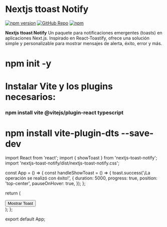 # Nextjs ttoast Notify

[![npm version](https://img.shields.io/npm/v/nextjs-toast-notify.svg?style=flat-square)](https://www.npmjs.com/package/nextjs-toast-notify)
[![GitHub Repo](https://img.shields.io/badge/repository-GitHub-blue?style=flat-square&logo=github)](https://github.com/urian121/nextjs-toast-notify)
[![npm](https://img.shields.io/npm/dt/nextjs-toast-notify.svg)](https://www.npmjs.com/package/nextjs-toast-notify)


**Nextjs ttoast Notify** Un paquete para notificaciones emergentes (toasts) en aplicaciones Next.js. Inspirado en React-Toastify, ofrece una solución simple y personalizable para mostrar mensajes de alerta, éxito, error y más.



# npm init -y

# Instalar Vite y los plugins necesarios:

### npm install vite @vitejs/plugin-react typescript

# npm install vite-plugin-dts --save-dev


import React from 'react';
import { showToast } from 'nextjs-toast-notify';
import 'nextjs-toast-notify/dist/nextjs-toast-notify.css';

const App = () => {
   const handleShowToast = () => {
    toast.success('¡La operación se realizó con éxito!', {
      duration: 5000,
      progress: true,
      position: 'top-center',
      pauseOnHover: true,
    });
  };

  return (
    <div className="App">
      <button onClick={handleShowToast}>Mostrar Toast</button>
    </div>
  );
};

export default App;

